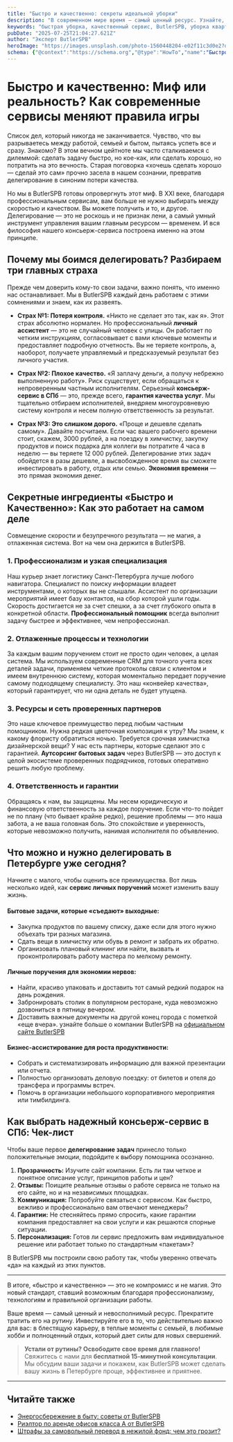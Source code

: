 ```yaml
---
title: "Быстро и качественно: секреты идеальной уборки"
description: "В современном мире время – самый ценный ресурс. Узнайте, как ButlerSPB сочетает скорость и безупречное качество в своих услугах, чтобы вы могли наслаждаться чистотой."
keywords: "быстрая уборка, качественный сервис, ButlerSPB, уборка квартир спб, экономия времени, профессиональный клининг"
pubDate: "2025-07-25T21:04:27.621Z"
author: "Эксперт ButlerSPB"
heroImage: "https://images.unsplash.com/photo-1560448204-e02f11c3d0e2?q=80&w=2070&auto=format&fit=crop"
schema: {"@context":"https://schema.org","@type":"HowTo","name":"Быстро и качественно: секреты идеальной уборки","description":"В современном мире время – самый ценный ресурс. Узнайте, как ButlerSPB сочетает скорость и безупречное качество в своих услугах, чтобы вы могли наслаждаться чистотой.","image":{"@type":"ImageObject","url":"https://images.unsplash.com/photo-1560448204-e02f11c3d0e2?q=80&w=2070&auto=format&fit=crop"},"aggregateRating":{"@type":"AggregateRating","ratingValue":"4.9","reviewCount":393,"bestRating":"5","worstRating":"1"},"publisher":{"@type":"Organization","name":"Блог ButlerSPB","logo":{"@type":"ImageObject","url":"https://butlerspb-blog.netlify.app/favicon.ico"}},"mainEntityOfPage":{"@type":"WebPage","@id":"https://butlerspb-blog.netlify.app/blog/bystro-i/"}}
---
```

# Быстро и качественно: Миф или реальность? Как современные сервисы меняют правила игры

Список дел, который никогда не заканчивается. Чувство, что вы разрываетесь между работой, семьей и бытом, пытаясь успеть все и сразу. Знакомо? В этом вечном цейтноте мы часто сталкиваемся с дилеммой: сделать задачу быстро, но кое-как, или сделать хорошо, но потратить на это вечность. Старая поговорка «хочешь сделать хорошо — сделай это сам» прочно засела в нашем сознании, превратив делегирование в синоним потери качества.

Но мы в ButlerSPB готовы опровергнуть этот миф. В XXI веке, благодаря профессиональным сервисам, вам больше не нужно выбирать между скоростью и качеством. Вы можете получить и то, и другое. Делегирование — это не роскошь и не признак лени, а самый умный инструмент управления вашим главным ресурсом — временем. И вся философия нашего консьерж-сервиса построена именно на этом принципе.

## Почему мы боимся делегировать? Разбираем три главных страха

Прежде чем доверить кому-то свои задачи, важно понять, что именно нас останавливает. Мы в ButlerSPB каждый день работаем с этими сомнениями и знаем, как их развеять.

*   **Страх №1: Потеря контроля.** «Никто не сделает это так, как я». Этот страх абсолютно нормален. Но профессиональный **личный ассистент** — это не случайный человек с улицы. Он работает по четким инструкциям, согласовывает с вами ключевые моменты и предоставляет подробную отчетность. Вы не теряете контроль, а, наоборот, получаете управляемый и предсказуемый результат без личного участия.

*   **Страх №2: Плохое качество.** «Я заплачу деньги, а получу небрежно выполненную работу». Риск существует, если обращаться к непроверенным частным исполнителям. Серьезный **консьерж-сервис в СПб** — это, прежде всего, **гарантия качества услуг**. Мы тщательно отбираем исполнителей, внедряем многоуровневую систему контроля и несем полную ответственность за результат.

*   **Страх №3: Это слишком дорого.** «Проще и дешевле сделать самому». Давайте посчитаем. Если час вашего рабочего времени стоит, скажем, 3000 рублей, а на поездку в химчистку, закупку продуктов и поиск подарка для коллеги вы потратите 4 часа в неделю — вы теряете 12 000 рублей. Делегирование этих задач обойдется в разы дешевле, а высвобожденное время вы сможете инвестировать в работу, отдых или семью. **Экономия времени** — это прямая экономия денег.

## Секретные ингредиенты «Быстро и Качественно»: Как это работает на самом деле

Совмещение скорости и безупречного результата — не магия, а отлаженная система. Вот на чем она держится в ButlerSPB.

### 1. Профессионализм и узкая специализация

Наш курьер знает логистику Санкт-Петербурга лучше любого навигатора. Специалист по поиску информации владеет инструментами, о которых вы не слышали. Ассистент по организации мероприятий имеет базу контактов, на сбор которой ушли годы. Скорость достигается не за счет спешки, а за счет глубокого опыта в конкретной области. **Профессиональный помощник** всегда выполнит задачу быстрее и эффективнее, чем непрофессионал.

### 2. Отлаженные процессы и технологии

За каждым вашим поручением стоит не просто один человек, а целая система. Мы используем современные CRM для точного учета всех деталей задачи, применяем четкие протоколы связи с клиентом и имеем внутреннюю систему, которая моментально передает поручение самому подходящему специалисту. Это наш «конвейер качества», который гарантирует, что ни одна деталь не будет упущена.

### 3. Ресурсы и сеть проверенных партнеров

Это наше ключевое преимущество перед любым частным помощником. Нужна редкая цветочная композиция к утру? Мы знаем, к какому флористу обратиться ночью. Требуется срочная химчистка дизайнерской вещи? У нас есть партнеры, которые сделают это с гарантией. **Аутсорсинг бытовых задач** через ButlerSPB — это доступ к целой экосистеме проверенных подрядчиков, готовых оперативно решить любую проблему.

### 4. Ответственность и гарантии

Обращаясь к нам, вы защищены. Мы несем юридическую и финансовую ответственность за каждое поручение. Если что-то пойдет не по плану (что бывает крайне редко), решение проблемы — это наша забота, а не ваша головная боль. Это спокойствие и уверенность, которые невозможно получить, нанимая исполнителя по объявлению.

## Что можно и нужно делегировать в Петербурге уже сегодня?

Начните с малого, чтобы оценить все преимущества. Вот лишь несколько идей, как **сервис личных поручений** может изменить вашу жизнь.

#### Бытовые задачи, которые «съедают» выходные:
*   Закупка продуктов по вашему списку, даже если для этого нужно объехать три разных магазина.
*   Сдать вещи в химчистку или обувь в ремонт и забрать их обратно.
*   Организовать плановый клининг или найти, вызвать и проконтролировать работу мастера по мелкому ремонту.

#### Личные поручения для экономии нервов:
*   Найти, красиво упаковать и доставить тот самый редкий подарок на день рождения.
*   Забронировать столик в популярном ресторане, куда невозможно дозвониться в пятницу вечером.
*   Доставить важные документы на другой конец города с пометкой «еще вчера». узнайте больше о компании ButlerSPB на <a href="https://butlerspb.ru/o-nas" target="_blank" rel="nofollow">официальном сайте ButlerSPB</a>

#### Бизнес-ассистирование для роста продуктивности:
*   Собрать и систематизировать информацию для важной презентации или отчета.
*   Полностью организовать деловую поездку: от билетов и отеля до трансфера и программы встреч.
*   Помочь в организации небольшого корпоративного мероприятия или тимбилдинга.

## Как выбрать надежный консьерж-сервис в СПб: Чек-лист

Чтобы ваше первое **делегирование задач** принесло только положительные эмоции, подойдите к выбору помощника осознанно.

1.  **Прозрачность:** Изучите сайт компании. Есть ли там четкое и понятное описание услуг, принципов работы и цен?
2.  **Отзывы:** Поищите реальные отзывы о работе сервиса не только на его сайте, но и на независимых площадках.
3.  **Коммуникация:** Попробуйте связаться с сервисом. Как быстро, вежливо и профессионально вам отвечают менеджеры?
4.  **Гарантии:** Не стесняйтесь прямо спросить, какие гарантии компания предоставляет на свои услуги и как решаются спорные ситуации.
5.  **Персонализация:** Готов ли сервис предложить вам индивидуальное решение или работает только по стандартным «пакетам»?

В ButlerSPB мы построили свою работу так, чтобы уверенно отвечать «да» на каждый из этих пунктов.

***

В итоге, «быстро и качественно» — это не компромисс и не магия. Это новый стандарт, ставший возможным благодаря профессионализму, технологиям и правильной организации работы.

Ваше время — самый ценный и невосполнимый ресурс. Прекратите тратить его на рутину. Инвестируйте его в то, что действительно важно для вас: в блестящую карьеру, в теплые моменты с семьей, в любимые хобби и полноценный отдых, который дает силы для новых свершений.

> **Устали от рутины? Освободите свое время для главного!**
> Свяжитесь с нами для **бесплатной 15-минутной консультации**. Мы обсудим ваши задачи и покажем, как ButlerSPB может сделать вашу жизнь в Петербурге проще, эффективнее и приятнее.

---

## Читайте также

*   [Энергосбережение в быту: советы от ButlerSPB](/blog/energosberezhenie-v/)
*   [Риэлтор по аренде офисов класса А от ButlerSPB](/blog/rieltor-po-arende-ofisov-klassa-a/)
*   [Штрафы за самовольный перевод в нежилой фонд: чем это грозит?](/blog/shtrafy-za-nezakonnyy-perevod-pomescheniya-v-nezhiloy-fond/)


